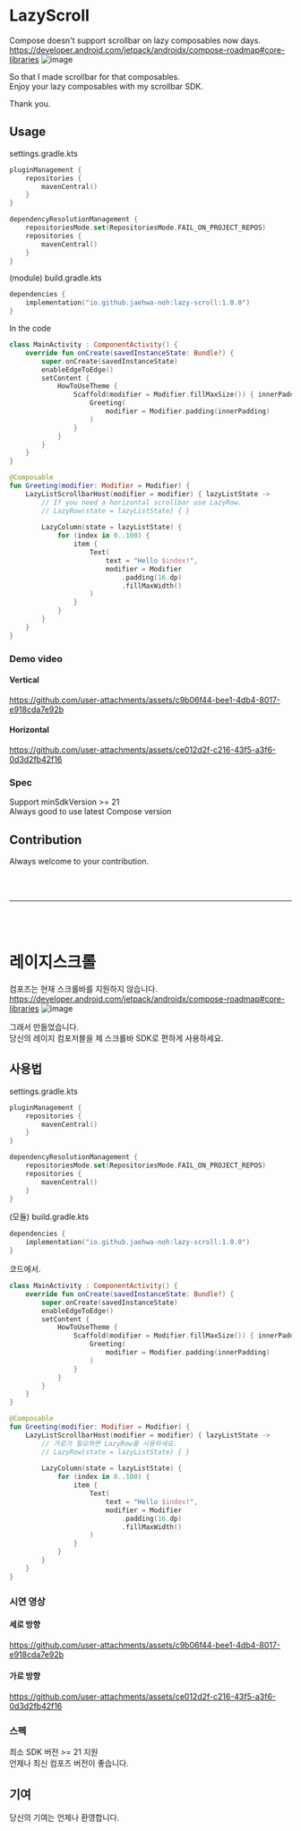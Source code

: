 # LazyScroll
Compose doesn't support scrollbar on lazy composables now days.   
https://developer.android.com/jetpack/androidx/compose-roadmap#core-libraries
![image](https://github.com/user-attachments/assets/fb45f948-c877-42f9-a21c-6fef1fd69008)



So that I made scrollbar for that composables.   
Enjoy your lazy composables with my scrollbar SDK.

Thank you.

## Usage
settings.gradle.kts
```kotlin dsl
pluginManagement {
    repositories {
        mavenCentral()
    }
}

dependencyResolutionManagement {
    repositoriesMode.set(RepositoriesMode.FAIL_ON_PROJECT_REPOS)
    repositories {
        mavenCentral()
    }
}
```

(module) build.gradle.kts
```kotlin dsl
dependencies {
    implementation("io.github.jaehwa-noh:lazy-scroll:1.0.0")
}
```

In the code
```kotlin
class MainActivity : ComponentActivity() {
    override fun onCreate(savedInstanceState: Bundle?) {
        super.onCreate(savedInstanceState)
        enableEdgeToEdge()
        setContent {
            HowToUseTheme {
                Scaffold(modifier = Modifier.fillMaxSize()) { innerPadding ->
                    Greeting(
                        modifier = Modifier.padding(innerPadding)
                    )
                }
            }
        }
    }
}

@Composable
fun Greeting(modifier: Modifier = Modifier) {
    LazyListScrollbarHost(modifier = modifier) { lazyListState ->
        // If you need a horizontal scrollbar use LazyRow.
        // LazyRow(state = lazyListState) { }
        
        LazyColumn(state = lazyListState) {
            for (index in 0..100) {
                item {
                    Text(
                        text = "Hello $index!",
                        modifier = Modifier
                            .padding(16.dp)
                            .fillMaxWidth()
                    )
                }
            }
        }
    }
}

```

### Demo video
#### Vertical
https://github.com/user-attachments/assets/c9b06f44-bee1-4db4-8017-e918cda7e92b

#### Horizontal
https://github.com/user-attachments/assets/ce012d2f-c216-43f5-a3f6-0d3d2fb42f16

### Spec
Support minSdkVersion >= 21  
Always good to use latest Compose version



## Contribution
Always welcome to your contribution.

<br/>
<br/>

___

<br/>
<br/>

# 레이지스크롤
컴포즈는 현재 스크롤바를 지원하지 않습니다.   
https://developer.android.com/jetpack/androidx/compose-roadmap#core-libraries
![image](https://github.com/user-attachments/assets/e4b2ec39-c7c1-45aa-be9c-62620f498d02)

그래서 만들었습니다.   
당신의 레이지 컴포저블을 제 스크롤바 SDK로 편하게 사용하세요.

## 사용법
settings.gradle.kts
```kotlin dsl
pluginManagement {
    repositories {
        mavenCentral()
    }
}

dependencyResolutionManagement {
    repositoriesMode.set(RepositoriesMode.FAIL_ON_PROJECT_REPOS)
    repositories {
        mavenCentral()
    }
}
```

(모듈) build.gradle.kts
```kotlin dsl
dependencies {
    implementation("io.github.jaehwa-noh:lazy-scroll:1.0.0")
}
```

코드에서.
```kotlin
class MainActivity : ComponentActivity() {
    override fun onCreate(savedInstanceState: Bundle?) {
        super.onCreate(savedInstanceState)
        enableEdgeToEdge()
        setContent {
            HowToUseTheme {
                Scaffold(modifier = Modifier.fillMaxSize()) { innerPadding ->
                    Greeting(
                        modifier = Modifier.padding(innerPadding)
                    )
                }
            }
        }
    }
}

@Composable
fun Greeting(modifier: Modifier = Modifier) {
    LazyListScrollbarHost(modifier = modifier) { lazyListState ->
        // 가로가 필요하면 LazyRow를 사용하세요.
        // LazyRow(state = lazyListState) { }
        
        LazyColumn(state = lazyListState) {
            for (index in 0..100) {
                item {
                    Text(
                        text = "Hello $index!",
                        modifier = Modifier
                            .padding(16.dp)
                            .fillMaxWidth()
                    )
                }
            }
        }
    }
}
```

### 시연 영상
#### 세로 방향
https://github.com/user-attachments/assets/c9b06f44-bee1-4db4-8017-e918cda7e92b

#### 가로 방향
https://github.com/user-attachments/assets/ce012d2f-c216-43f5-a3f6-0d3d2fb42f16

### 스펙
최소 SDK 버전 >= 21 지원  
언제나 최신 컴포즈 버전이 좋습니다.


## 기여
당신의 기여는 언제나 환영합니다.
